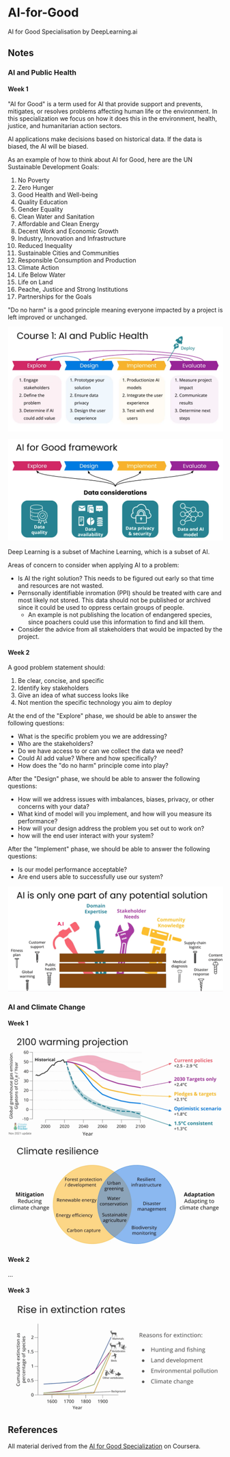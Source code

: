 # AI-for-Good

AI for Good Specialisation by DeepLearning.ai

## Notes

### AI and Public Health

#### Week 1

"AI for Good" is a term used for AI that provide support and prevents, mitigates, or resolves problems affecting human life or the environment. In this specialization we focus on how it does this in the environment, health, justice, and humanitarian action sectors.

AI applications make decisions based on historical data. If the data is biased, the AI will be biased.

As an example of how to think about AI for Good, here are the UN Sustainable Development Goals:

1. No Poverty
2. Zero Hunger
3. Good Health and Well-being
4. Quality Education
5. Gender Equality
6. Clean Water and Sanitation
7. Affordable and Clean Energy
8. Decent Work and Economic Growth
9. Industry, Innovation and Infrastructure
10. Reduced Inequality
11. Sustainable Cities and Communities
12. Responsible Consumption and Production
13. Climate Action
14. Life Below Water
15. Life on Land
16. Peache, Justice and Strong Institutions
17. Partnerships for the Goals

"Do no harm" is a good principle meaning everyone impacted by a project is left improved or unchanged.

![AI and Public Health Framework](images/1_Framework.png)

![AI for Good Framework](images/2_Framework.png)

Deep Learning is a subset of Machine Learning, which is a subset of AI.

Areas of concern to consider when applying AI to a problem:

- Is AI the right solution? This needs to be figured out early so that time and resources are not wasted.
- Pernsonally identifiable inromation (PPI) should be treated with care and most likely not stored. This data should not be published or archived since it could be used to oppress certain groups of people.
  - An example is not publishing the location of endangered species, since poachers could use this information to find and kill them.
- Consider the advice from all stakeholders that would be impacted by the project.

#### Week 2

A good problem statement should:

1. Be clear, concise, and specific
2. Identify key stakeholders
3. Give an idea of what success looks like
4. Not mention the specific technology you aim to deploy

At the end of the "Explore" phase, we should be able to answer the following questions:

- What is the specific problem you we are addressing?
- Who are the stakeholders?
- Do we have access to or can we collect the data we need?
- Could AI add value? Where and how specifically?
- How does the "do no harm" principle come into play?

After the "Design" phase, we should be able to answer the following questions:

- How will we address issues with imbalances, biases, privacy, or other concerns with your data?
- What kind of model will you implement, and how will you measure its performance?
- How will your design address the problem you set out to work on?
- how will the end user interact with your system?

After the "Implement" phase, we should be able to answer the following questions:

- Is our model performance acceptable?
- Are end users able to successfully use our system?

![AI is only part of the solution](images/3_Solution.png)

### AI and Climate Change

#### Week 1

![Global Warming Projections](images/4_Projections.png)

![Resilience Strategies](images/5_Resilience.png)


#### Week 2

...

#### Week 3

![Extinction Rates](images/6_Extinction.png)




## References

All material derived from the [AI for Good Specialization](https://www.coursera.org/specializations/ai-for-good) on Coursera.
